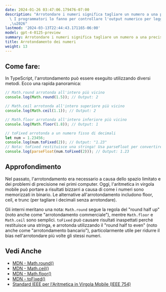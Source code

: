 ```yaml
---
date: 2024-01-26 03:47:06.179476-07:00
description: "Arrotondare i numeri significa tagliare un numero a una precisione specifica.\
  \ I programmatori lo fanno per controllare l'output numerico per leggibilit\xE0\
  ,\u2026"
lastmod: '2024-03-13T22:44:43.171165-06:00'
model: gpt-4-0125-preview
summary: Arrotondare i numeri significa tagliare un numero a una precisione specifica.
title: Arrotondamento dei numeri
weight: 13
---
```


## Come fare:
In TypeScript, l'arrotondamento può essere eseguito utilizzando diversi metodi. Ecco una rapida panoramica:

```typescript
// Math.round arrotonda all'intero più vicino
console.log(Math.round(1.5)); // Output: 2

// Math.ceil arrotonda all'intero superiore più vicino
console.log(Math.ceil(1.1)); // Output: 2

// Math.floor arrotonda all'intero inferiore più vicino
console.log(Math.floor(1.8)); // Output: 1

// toFixed arrotonda a un numero fisso di decimali
let num = 1.23456;
console.log(num.toFixed(2)); // Output: "1.23"
// Nota: toFixed restituisce una stringa! Usa parseFloat per convertire di nuovo se necessario.
console.log(parseFloat(num.toFixed(2))); // Output: 1.23
```

## Approfondimento
Nel passato, l'arrotondamento era necessario a causa dello spazio limitato e dei problemi di precisione nei primi computer. Oggi, l'aritmetica in virgola mobile può portare a risultati bizzarri a causa di come i numeri sono memorizzati in binario. Le alternative all'arrotondamento includono floor, ceil, e trunc (per tagliare i decimali senza arrotondare).

Gli interni meritano una nota: `Math.round` segue la regola del "round half up" (noto anche come "arrotondamento commerciale"), mentre `Math.floor` e `Math.ceil` sono semplici. `toFixed` può causare risultati inaspettati perché restituisce una stringa, e arrotonda utilizzando il "round half to even" (noto anche come "arrotondamento bancario"), particolarmente utile per ridurre il bias nell'arrotondare più volte gli stessi numeri.

## Vedi Anche
- [MDN - Math.round()](https://developer.mozilla.org/en-US/docs/Web/JavaScript/Reference/Global_Objects/Math/round)
- [MDN - Math.ceil()](https://developer.mozilla.org/en-US/docs/Web/JavaScript/Reference/Global_Objects/Math/ceil)
- [MDN - Math.floor()](https://developer.mozilla.org/en-US/docs/Web/JavaScript/Reference/Global_Objects/Math/floor)
- [MDN - toFixed()](https://developer.mozilla.org/en-US/docs/Web/JavaScript/Reference/Global_Objects/Number/toFixed)
- [Standard IEEE per l'Aritmetica in Virgola Mobile (IEEE 754)](https://ieeexplore.ieee.org/document/4610935)
